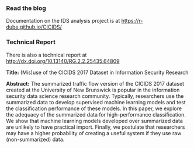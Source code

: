 ### Read the blog
Documentation on the IDS analysis project is at https://r-dube.github.io/CICIDS/

### Technical Report
There is also a technical report at http://dx.doi.org/10.13140/RG.2.2.25435.64809

**Title:** (Mis)use of the CICIDS 2017 Dataset in Information Security Research

**Abstract:** The summarized traffic flow version of the CICIDS 2017 dataset created at the University of New Brunswick is popular in the information security data science research community. Typically, researchers use the summarized data to develop supervised machine learning models and test the classification performance of these models. In this paper, we explore the adequacy of the summarized data for high-performance classification. We show that machine learning models developed over summarized data are unlikely to have practical import. Finally, we postulate that researchers may have a higher probability of creating a useful system if they use raw (non-summarized) data.
